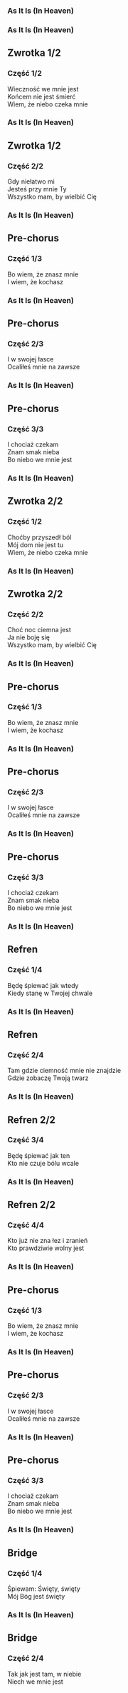 <section data-menu-title="As It Is (In Heaven)">
    <aside class="notes">
        <h1>As It Is (In Heaven)</h1>
    </aside>
</section>
<section data-menu-title="Wieczność we mnie jest">
    <aside class="notes">
        <h1>As It Is (In Heaven)</h1>
        <h2>Zwrotka 1/2</h2>
        <h3>Część 1/2</h3>
    </aside>
    Wieczność we mnie jest
    <br> Końcem nie jest śmierć
    <br> Wiem, że niebo czeka mnie
</section>
<section data-menu-title="Gdy niełatwo mi">
    <aside class="notes">
        <h1>As It Is (In Heaven)</h1>
        <h2>Zwrotka 1/2</h2>
        <h3>Część 2/2</h3>
    </aside>
    Gdy niełatwo mi
    <br> Jesteś przy mnie Ty
    <br> Wszystko mam, by wielbić Cię
</section>
<section data-menu-title="Bo wiem, że znasz mnie">
    <aside class="notes">
        <h1>As It Is (In Heaven)</h1>
        <h2>Pre-chorus</h2>
        <h3>Część 1/3</h3>
    </aside>
Bo wiem, że znasz mnie<br>I wiem, że kochasz
</section>
<section data-menu-title="I w swojej łasce">
    <aside class="notes">
        <h1>As It Is (In Heaven)</h1>
        <h2>Pre-chorus</h2>
        <h3>Część 2/3</h3>
    </aside>
I w swojej łasce<br>Ocaliłeś mnie na zawsze
</section>
<section data-menu-title="I chociaż czekam">
    <aside class="notes">
        <h1>As It Is (In Heaven)</h1>
        <h2>Pre-chorus</h2>
        <h3>Część 3/3</h3>
    </aside>
    I chociaż czekam
    <br> Znam smak nieba
    <br> Bo niebo we mnie jest
</section>
<section data-menu-title="Choćby przyszedł ból">
    <aside class="notes">
        <h1>As It Is (In Heaven)</h1>
        <h2>Zwrotka 2/2</h2>
        <h3>Część 1/2</h3>
    </aside>
    Choćby przyszedł ból
    <br> Mój dom nie jest tu
    <br> Wiem, że niebo czeka mnie
</section>
<section data-menu-title="Choć noc ciemna jest">
    <aside class="notes">
        <h1>As It Is (In Heaven)</h1>
        <h2>Zwrotka 2/2</h2>
        <h3>Część 2/2</h3>
    </aside>
    Choć noc ciemna jest
    <br> Ja nie boję się
    <br> Wszystko mam, by wielbić Cię
</section>
<section data-menu-title="Bo wiem, że znasz mnie">
    <aside class="notes">
        <h1>As It Is (In Heaven)</h1>
        <h2>Pre-chorus</h2>
        <h3>Część 1/3</h3>
    </aside>
Bo wiem, że znasz mnie<br>I wiem, że kochasz
</section>
<section data-menu-title="I w swojej łasce">
    <aside class="notes">
        <h1>As It Is (In Heaven)</h1>
        <h2>Pre-chorus</h2>
        <h3>Część 2/3</h3>
    </aside>
I w swojej łasce<br>Ocaliłeś mnie na zawsze
</section>
<section data-menu-title="I chociaż czekam">
    <aside class="notes">
        <h1>As It Is (In Heaven)</h1>
        <h2>Pre-chorus</h2>
        <h3>Część 3/3</h3>
    </aside>
    I chociaż czekam
    <br> Znam smak nieba
    <br> Bo niebo we mnie jest
</section>
<section data-menu-title="Będę śpiewać jak wtedy">
    <aside class="notes">
        <h1>As It Is (In Heaven)</h1>
        <h2>Refren</h2>
        <h3>Część 1/4</h3>
    </aside>
    Będę śpiewać jak wtedy<br>Kiedy stanę w Twojej chwale
</section>
<section data-menu-title="Tam gdzie ciemność mnie nie znajdzie">
    <aside class="notes">
        <h1>As It Is (In Heaven)</h1>
        <h2>Refren</h2>
        <h3>Część 2/4</h3>
    </aside>
Tam gdzie ciemność mnie nie znajdzie<br>Gdzie zobaczę Twoją twarz
</section>
<section data-menu-title="Będę śpiewać jak ten">
    <aside class="notes">
        <h1>As It Is (In Heaven)</h1>
        <h2>Refren 2/2</h2>
        <h3>Część 3/4</h3>
    </aside>
Będę śpiewać jak ten<br>Kto nie czuje bólu wcale
</section>
<section data-menu-title="Kto już nie zna łez i zranień">
    <aside class="notes">
        <h1>As It Is (In Heaven)</h1>
        <h2>Refren 2/2</h2>
        <h3>Część 4/4</h3>
    </aside>
Kto już nie zna łez i zranień<br>Kto prawdziwie wolny jest
</section>
<section data-menu-title="Bo wiem, że znasz mnie">
    <aside class="notes">
        <h1>As It Is (In Heaven)</h1>
        <h2>Pre-chorus</h2>
        <h3>Część 1/3</h3>
    </aside>
Bo wiem, że znasz mnie<br>I wiem, że kochasz
</section>
<section data-menu-title="I w swojej łasce">
    <aside class="notes">
        <h1>As It Is (In Heaven)</h1>
        <h2>Pre-chorus</h2>
        <h3>Część 2/3</h3>
    </aside>
I w swojej łasce<br>Ocaliłeś mnie na zawsze
</section>
<section data-menu-title="I chociaż czekam">
    <aside class="notes">
        <h1>As It Is (In Heaven)</h1>
        <h2>Pre-chorus</h2>
        <h3>Część 3/3</h3>
    </aside>
    I chociaż czekam
    <br> Znam smak nieba
    <br> Bo niebo we mnie jest
</section>
<section data-menu-title="Śpiewam: Święty, święty">
    <aside class="notes">
        <h1>As It Is (In Heaven)</h1>
        <h2>Bridge</h2>
        <h3>Część 1/4</h3>
    </aside>
Śpiewam: Święty, święty<br>Mój Bóg jest święty
</section>
<section data-menu-title="Tak jak jest tam, w niebie">
    <aside class="notes">
        <h1>As It Is (In Heaven)</h1>
        <h2>Bridge</h2>
        <h3>Część 2/4</h3>
    </aside>
Tak jak jest tam, w niebie<br>Niech we mnie jest
</section>